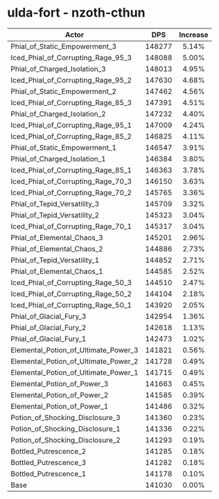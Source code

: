 # ulda-fort - nzoth-cthun
| Actor | DPS | Increase |
|---|:---:|:---:|
|Phial_of_Static_Empowerment_3|148277|5.14%|
|Iced_Phial_of_Corrupting_Rage_95_3|148088|5.00%|
|Phial_of_Charged_Isolation_3|148013|4.95%|
|Iced_Phial_of_Corrupting_Rage_95_2|147630|4.68%|
|Phial_of_Static_Empowerment_2|147462|4.56%|
|Iced_Phial_of_Corrupting_Rage_85_3|147391|4.51%|
|Phial_of_Charged_Isolation_2|147232|4.40%|
|Iced_Phial_of_Corrupting_Rage_95_1|147009|4.24%|
|Iced_Phial_of_Corrupting_Rage_85_2|146825|4.11%|
|Phial_of_Static_Empowerment_1|146547|3.91%|
|Phial_of_Charged_Isolation_1|146384|3.80%|
|Iced_Phial_of_Corrupting_Rage_85_1|146363|3.78%|
|Iced_Phial_of_Corrupting_Rage_70_3|146150|3.63%|
|Iced_Phial_of_Corrupting_Rage_70_2|145765|3.36%|
|Phial_of_Tepid_Versatility_3|145709|3.32%|
|Phial_of_Tepid_Versatility_2|145323|3.04%|
|Iced_Phial_of_Corrupting_Rage_70_1|145317|3.04%|
|Phial_of_Elemental_Chaos_3|145201|2.96%|
|Phial_of_Elemental_Chaos_2|144886|2.73%|
|Phial_of_Tepid_Versatility_1|144852|2.71%|
|Phial_of_Elemental_Chaos_1|144585|2.52%|
|Iced_Phial_of_Corrupting_Rage_50_3|144510|2.47%|
|Iced_Phial_of_Corrupting_Rage_50_2|144104|2.18%|
|Iced_Phial_of_Corrupting_Rage_50_1|143920|2.05%|
|Phial_of_Glacial_Fury_3|142954|1.36%|
|Phial_of_Glacial_Fury_2|142618|1.13%|
|Phial_of_Glacial_Fury_1|142473|1.02%|
|Elemental_Potion_of_Ultimate_Power_3|141821|0.56%|
|Elemental_Potion_of_Ultimate_Power_2|141728|0.49%|
|Elemental_Potion_of_Ultimate_Power_1|141715|0.49%|
|Elemental_Potion_of_Power_3|141663|0.45%|
|Elemental_Potion_of_Power_2|141585|0.39%|
|Elemental_Potion_of_Power_1|141486|0.32%|
|Potion_of_Shocking_Disclosure_3|141360|0.23%|
|Potion_of_Shocking_Disclosure_1|141336|0.22%|
|Potion_of_Shocking_Disclosure_2|141293|0.19%|
|Bottled_Putrescence_2|141285|0.18%|
|Bottled_Putrescence_3|141282|0.18%|
|Bottled_Putrescence_1|141178|0.10%|
|Base|141030|0.00%|

